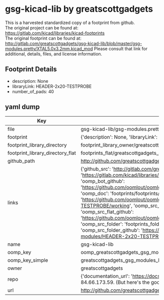 # gsg-kicad-lib by greatscottgadgets  
This is a harvested standardized copy of a footprint from github.  
The original project can be found at:  
https://gitlab.com/kicad/libraries/kicad-footprints  
The original footprint can be found at:
http://gitlab.com/greatscottgadgets/gsg-kicad-lib/blob/master/gsg-modules.pretty/XTAL5.0x3.2mm.kicad_mod
Please consult that link for additional, details, files, and license information.  
## Footprint Details
* description: None  
* libraryLink: HEADER-2x20-TESTPROBE  
* number_of_pads: 40  
## yaml dump  
| Key | Value |  
| --- | --- |  
| file | gsg-kicad-lib/gsg-modules.pretty/HEADER-2x20-TESTPROBE.kicad_mod |  
| footprint | {'description': None, 'libraryLink': 'HEADER-2x20-TESTPROBE', 'number_of_pads': 40} |  
| footprint_library_directory | footprint_library_owner/greatscottgadgets_gsg-kicad-lib |  
| footprint_library_directory_flat | footprints_flat/greatscottgadgets_gsg_modules_header_2x20_testprobe/working |  
| github_path | http://github.com/greatscottgadgets/gsg-kicad-lib/blob/master/gsg-modules.pretty/HEADER-2x20-TESTPROBE.kicad_mod |  
| links | {'github_src': 'http://gitlab.com/greatscottgadgets/gsg-kicad-lib/blob/master/gsg-modules.pretty/XTAL5.0x3.2mm.kicad_mod', 'github_src_repo': 'https://gitlab.com/kicad/libraries/kicad-footprints', 'oomp_bot': 'footprints/greatscottgadgets_gsg_modules_header_2x20_testprobe/working', 'oomp_bot_github': 'https://github.com/oomlout/oomlout_oomp_footprint_bot/tree/main/footprints/greatscottgadgets_gsg_modules_header_2x20_testprobe/working', 'oomp_doc': 'footprints/footprints/greatscottgadgets/gsg-modules/HEADER-2x20-TESTPROBE/working/', 'oomp_doc_github': 'https://github.com/oomlout/oomlout_oomp_footprint_doc/tree/main/footprints/footprints/greatscottgadgets/gsg-modules/HEADER-2x20-TESTPROBE/working', 'oomp_src_flat': 'footprints_flat/footprints_flat/greatscottgadgets_gsg_modules_header_2x20_testprobe/working', 'oomp_src_flat_github': 'https://github.com/oomlout/oomlout_oomp_footprint_src/tree/main/footprints_flat/greatscottgadgets_gsg_modules_header_2x20_testprobe/working', 'oomp_src_folder': 'footprints_folder/footprints_folder/greatscottgadgets/gsg-modules/HEADER-2x20-TESTPROBE/working', 'oomp_src_folder_github': 'https://github.com/oomlout/oomlout_oomp_footprint_src/tree/main/footprints_folder/greatscottgadgets/gsg-modules/HEADER-2x20-TESTPROBE/working'} |  
| name | gsg-kicad-lib |  
| oomp_key | oomp_greatscottgadgets_gsg_modules_header_2x20_testprobe |  
| oomp_key_simple | greatscottgadgets_gsg_modules_header_2x20_testprobe |  
| owner | greatscottgadgets |  
| repo | {'documentation_url': 'https://docs.github.com/rest/overview/resources-in-the-rest-api#rate-limiting', 'message': "API rate limit exceeded for 84.66.173.59. (But here's the good news: Authenticated requests get a higher rate limit. Check out the documentation for more details.)"} |  
| url | http://github.com/greatscottgadgets/gsg-kicad-lib |  

